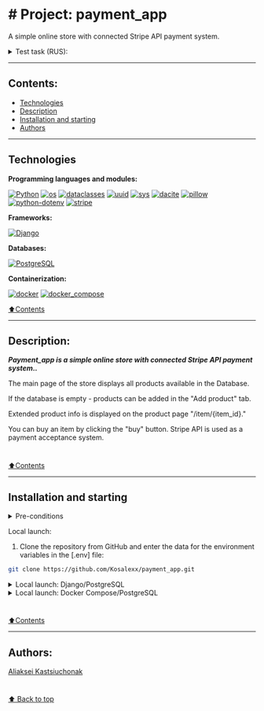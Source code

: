 # # Project: payment_app

A simple online store with connected Stripe API payment system.


<details><summary>Test task (RUS):</summary>

Реализовать Django + Stripe API бэкенд со следующим функционалом и условиями:
- [x]	Django Модель Item с полями (name, description, price) 

- [x]	API с двумя методами:
    - [x]	GET /buy/{id}, c помощью которого можно получить Stripe Session Id для оплаты выбранного Item. При выполнении этого метода c бэкенда с помощью python библиотеки stripe должен выполняться запрос stripe.checkout.Session.create(...) и полученный session.id выдаваться в результате запроса
    - [x]	GET /item/{id}, c помощью которого можно получить простейшую HTML страницу, на которой будет информация о выбранном Item и кнопка Buy. По нажатию на кнопку Buy должен происходить запрос на /buy/{id}, получение session_id и далее  с помощью JS библиотеки Stripe происходить редирект на Checkout форму stripe.redirectToCheckout(sessionId=session_id)
 - [x]	Залить решение на Github, описать запуск в Readme.md
 - [x]	Опубликовать свое решение чтобы его можно было быстро и легко протестировать.

Бонусные задачи: 
 - [x]	Запуск используя Docker
 - [x]	Использование environment variables
 - [x]	Просмотр Django Моделей в Django Admin панели
 - [ ]	Запуск приложения на удаленном сервере, доступном для тестирования
 - [ ] - В ПРОЦЕССЕ -	Модель Order, в которой можно объединить несколько Item и сделать платёж в Stripe на содержимое Order c общей стоимостью всех Items
 - [ ] - В ПРОЦЕССЕ -	Модели Discount, Tax, которые можно прикрепить к модели Order и связать с соответствующими атрибутами при создании платежа в Stripe - в таком случае они корректно отображаются в Stripe Checkout форме. 
 - [x]	Добавить поле Item.currency, создать 2 Stripe Keypair на две разные валюты и в зависимости от валюты выбранного товара предлагать оплату в соответствующей валюте. --- Создано 2 компании в рамках аккаунта и в зависимости от валюты выбирается оплата на нужный аккаунт
 - [ ]	Реализовать не Stripe Session, а Stripe Payment Intent. # TODO

</details>

___


## Contents:

- [Technologies](#technologies)
- [Description](#description)
- [Installation and starting](#installation-and-starting)
- [Authors](#authors)

---

## Technologies


**Programming languages and modules:**

[![Python](https://img.shields.io/badge/-python_3.11^-464646?logo=python)](https://www.python.org/)
[![os](https://img.shields.io/badge/-os-464646?logo=python)](https://docs.python.org/3/library/os.html)
[![dataclasses](https://img.shields.io/badge/-dataclasses-464646?logo=python)](https://docs.python.org/3/library/dataclasses.html)
[![uuid](https://img.shields.io/badge/-uuid-464646?logo=python)](https://docs.python.org/3/library/uuid.html)
[![sys](https://img.shields.io/badge/-sys-464646?logo=python)](https://docs.python.org/3/library/sys.html)
[![dacite](https://img.shields.io/badge/-dacite-464646?logo=python)](https://pypi.org/project/dacite/)
[![pillow](https://img.shields.io/badge/-pillow-464646?logo=python)](https://python-pillow.org/)
[![python-dotenv](https://img.shields.io/badge/-python_dotenv-464646?logo=python)](https://pypi.org/project/python-dotenv/)
[![stripe](https://img.shields.io/badge/-stripe-464646?logo=python)](https://pypi.org/project/stripe/)


**Frameworks:**

[![Django](https://img.shields.io/badge/-Django-464646?logo=Django)](https://www.djangoproject.com/)

**Databases:**

[![PostgreSQL](https://img.shields.io/badge/-PostgreSQL-464646?logo=PostgreSQL)](https://www.postgresql.org/)


**Containerization:**

[![docker](https://img.shields.io/badge/-Docker-464646?logo=docker)](https://www.docker.com/)
[![docker_compose](https://img.shields.io/badge/-Docker%20Compose-464646?logo=docker)](https://docs.docker.com/compose/)

[⬆️Contents](#contents)

---
## Description:

***Payment_app is a simple online store with connected Stripe API payment system..***

The main page of the store displays all products available in the Database.

If the database is empty - products can be added in the "Add product" tab.

Extended product info is displayed on the product page "/item/{item_id}."

You can buy an item by clicking the "buy" button. Stripe API is used as a payment acceptance system.

<h1></h1>

[⬆️Contents](#contents)

---

## Installation and starting

<details><summary>Pre-conditions</summary>

It is assumed that the user has installed [Docker](https://docs.docker.com/engine/install/) and [Docker Compose](https://docs.docker.com/compose/install/) on the local machine or on the server where the project will run. You can check if they are installed using the command:

```bash
docker --version && docker-compose --version
```

***It is assumed that the user has [Stripe](https://stripe.com) account!***
</details>


Local launch:

1. Clone the repository from GitHub and enter the data for the environment variables in the [.env] file:
```bash
git clone https://github.com/Kosalexx/payment_app.git
```
<details><summary>Local launch: Django/PostgreSQL</summary><br>

***!!! It is assumed that the user has installed [PostgreSQL](https://www.postgresql.org/) and [poetry](https://python-poetry.org/) !!!***

1.1* Create a new PostgreSQL database and pass the credentials to the [.env] file as specified in the [.env.template] file.

2. All required dependencies described in **pyproject.toml** file. To install all required libraries and packages, run the command:
```bash
poetry install
```

3. Run the migrations, create a superuser, and launch the application:
```bash
python src/payment_app/manage.py makemigrations && \
python src/payment_app/manage.py migrate && \
python src/payment_app/manage.py createsuperuser --noinput && \
python tree_menu/manage.py runserver
```
The project will run locally at `http://127.0.0.1:8000/`

</details>

<details><summary>Local launch: Docker Compose/PostgreSQL</summary>

2. From the root directory of the project, execute the command:
```bash
docker-compose -f docker-compose.yml up -d --build
```
The project will be hosted in two docker containers (db, app) at `http://localhost:8000/`.

3. You can stop docker and delete containers with the command from the root directory of the project:
```bash
docker-compose -f docker-compose.yml down
```
add flag -v to delete volumes ```docker-compose -f docker-compose.yml down -v```
</details><h1></h1>

[⬆️Contents](#contents)

---

## Authors:

[Aliaksei Kastsiuchonak](https://github.com/Kosalexx)<br>
<h1></h1>

[⬆️ Back to top](#project-payment_app)